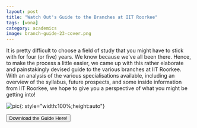 ```yaml
---
layout: post
title: "Watch Out's Guide to the Branches at IIT Roorkee"
tags: [wona]
category: academics
image: branch-guide-23-cover.png
---
```


It is pretty difficult to choose a field of study that you might have to stick with for four (or five) years. We know because we've all been there. Hence, to make the process a little easier, we came up with this rather elaborate and painstakingly devised guide to the various branches at IIT Roorkee. With an analysis of the various specialisations available, including an overview of the syllabus, future prospects, and some inside information from IIT Roorkee, we hope to give you a perspective of what you might be getting into!

![pic](/images/posts/branch-guide-23.png){: style="width:100%;height:auto"}

<a href="https://drive.google.com/file/d/1EV3Z-E7koxBlYd9gFWXtOjMevqKYBcvp/view?usp=sharing" style="text-align: center"><button type="button" class="btn btn-primary btn-block btn-lg">Download the Guide Here!</button></a>
